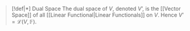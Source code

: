 >[!def|*] Dual Space
>The dual space of $V$, denoted $V’$, is the [[Vector Space]] of all [[Linear Functional|Linear Functionals]] on $V$. Hence $V’ = \mathcal{L}(V,\mathbb{F})$. 

